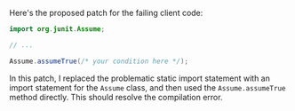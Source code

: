 Here's the proposed patch for the failing client code:
```java
import org.junit.Assume;

// ...

Assume.assumeTrue(/* your condition here */);
```
In this patch, I replaced the problematic static import statement with an import statement for the `Assume` class, and then used the `Assume.assumeTrue` method directly. This should resolve the compilation error.